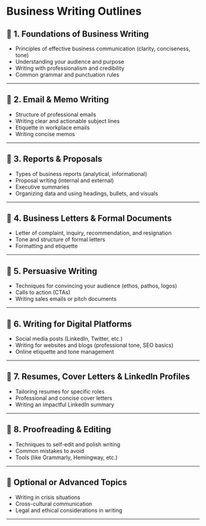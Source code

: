 # Business Writing Outlines

## 🔹 **1. Foundations of Business Writing**

* Principles of effective business communication (clarity, conciseness, tone)
* Understanding your audience and purpose
* Writing with professionalism and credibility
* Common grammar and punctuation rules

---

## 🔹 **2. Email & Memo Writing**

* Structure of professional emails
* Writing clear and actionable subject lines
* Etiquette in workplace emails
* Writing concise memos

---

## 🔹 **3. Reports & Proposals**

* Types of business reports (analytical, informational)
* Proposal writing (internal and external)
* Executive summaries
* Organizing data and using headings, bullets, and visuals

---

## 🔹 **4. Business Letters & Formal Documents**

* Letter of complaint, inquiry, recommendation, and resignation
* Tone and structure of formal letters
* Formatting and etiquette

---

## 🔹 **5. Persuasive Writing**

* Techniques for convincing your audience (ethos, pathos, logos)
* Calls to action (CTAs)
* Writing sales emails or pitch documents

---

## 🔹 **6. Writing for Digital Platforms**

* Social media posts (LinkedIn, Twitter, etc.)
* Writing for websites and blogs (professional tone, SEO basics)
* Online etiquette and tone management

---

## 🔹 **7. Resumes, Cover Letters & LinkedIn Profiles**

* Tailoring resumes for specific roles
* Professional and concise cover letters
* Writing an impactful LinkedIn summary

---

## 🔹 **8. Proofreading & Editing**

* Techniques to self-edit and polish writing
* Common mistakes to avoid
* Tools (like Grammarly, Hemingway, etc.)

---

## 🔹 **Optional or Advanced Topics**

* Writing in crisis situations
* Cross-cultural communication
* Legal and ethical considerations in writing

---
